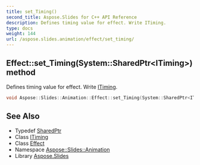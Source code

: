 ```yaml
---
title: set_Timing()
second_title: Aspose.Slides for C++ API Reference
description: Defines timing value for effect. Write ITiming.
type: docs
weight: 144
url: /aspose.slides.animation/effect/set_timing/
---
```

## Effect::set_Timing(System::SharedPtr\<ITiming\>) method


Defines timing value for effect. Write [ITiming](../../itiming/).

```cpp
void Aspose::Slides::Animation::Effect::set_Timing(System::SharedPtr<ITiming> value) override
```

## See Also

* Typedef [SharedPtr](../../../system/sharedptr/)
* Class [ITiming](../../itiming/)
* Class [Effect](../)
* Namespace [Aspose::Slides::Animation](../../)
* Library [Aspose.Slides](../../../)